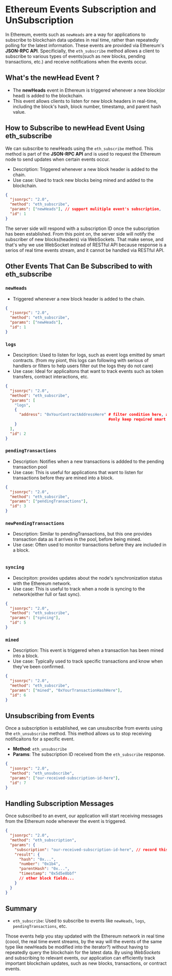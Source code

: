 # Ethereum Events Subscription and UnSubscription

In Ethereum, events such as `newHeads` are a way for applications to subscribe to blockchain data updates in real time, rather than repeatedly polling for the latest information. These events are provided via Ethereum's **JSON-RPC API**. Specificially, the `eth_subscribe` method allows a client to subscribe to various types of events(such as new blocks, pending transactions, etc.) and receive notifications when the events occur.

## What's the newHead Event ?

- The **newHeads** event in Ethereum is triggered whenever a new block(or head) is added to the blockchain.
- This event allows clients to listen for new block headers in real-time, including the block's hash, block number, timestamp, and parent hash value.

## How to Subscribe to newHead Event Using eth_subscribe

We can subscribe to newHeads using the `eth_subscribe` method. This method is part of the **JSON-RPC API** and is used to request the Ethereum node to send updates when certain events occur.

- Description: Triggered whenever a new block header is added to the chain.
- Use case: Used to track new blocks being mined and added to the blockchain.

```json
{
  "jsonrpc": "2.0",
  "method": "eth_subscribe",
  "params": ["newHeads"], // support mulitiple event's subscription,
  "id": 1
}
```

The server side will respond with a subscription ID once the subscription has been established. From this point on,
the server side will notify the subscriber of new blocks(headers) via WebSockets.
That make sense, and that's why we use WebSocket instead of RESTful API because response is a serios of real time events stream, and it cannot be handled via RESTful API.

## Other Events That Can Be Subscribed to with eth_subscribe

### `newHeads`

- Triggered whenever a new block header is added to the chain.

```json
{
  "jsonrpc": "2.0",
  "method": "eth_subscribe",
  "params": ["newHeads"],
  "id": 1
}
```

### `logs`

- Descirption: Used to listen for logs, such as event logs emitted by smart contracts. (from my piont, this logs can following with serious of handlers or filters to help users filter out the logs they do not care)
- Use case: Ideal for applicaitons that want to track events such as token transfers, contract interactions, etc.

```json
{
  "jsonrpc": "2.0",
  "method": "eth_subscribe",
  "params": [
    "logs",
    {
      "address": "0xYourContractAddressHere" # filter condition here, and this should support multiple condition fields,
                                             #only keep required smart contract address
    }
  ],
  "id": 2
}
```

### `pendingTransactions`

- Description: Notifies when a new transactions is addded to the pending transaction pool
- Use case: This is useful for applications that want to listen for transactions before they are mined into a block.

```json
{
  "jsonrpc": "2.0",
  "method": "eth_subscribe",
  "params": ["pendingTransactions"],
  "id": 3
}
```

### `newPendingTransactions`

- Description: Similar to pendingTransactions, but this one provides transaction data as it arrives in the pool, before being mined.
- Use case: Often used to monitor transactions before they are included in a block.

```json

```

### `syncing`

- Descirpiton: provides updates about the node's synchronization status with the Ethereum network.
- Use case: This is useful to track when a node is syncing to the network(either full or fast sync).

```json
{
  "jsonrpc": "2.0",
  "method": "eth_subscribe",
  "params": ["syncing"],
  "id": 5
}
```

### `mined`

- Description: This event is triggered when a transaction has been mined into a block.
- Use case: Typically used to track specific transactions and know when they've been confirmed.

```json
{
  "jsonrpc": "2.0",
  "method": "eth_subscribe",
  "params": ["mined", "0xYourTransactionHashHere"],
  "id": 6
}
```

## Unsubscribing from Events

Once a subscription is established, we can unsubscribe from events using the `eth_unsubscribe` method. This method allows us to stop receiving notificaitons for a specific event.

- **Method**: `eth_unsubscribe`
- **Params**: The subscription ID received from the `eth_subscribe` response.

```json
{
  "jsonrpc": "2.0",
  "method": "eth_unsubscribe",
  "params": ["our-received-subscription-id-here"],
  "id": 7
}
```

## Handling Subscription Messages

Once subscribed to an event, our application will start receiving messages from the Ethereum node whenever the event is triggered.

```json
{
  "jsonrpc": "2.0",
  "method": "eth_subscription",
  "params": {
    "subscription": "our-received-subscription-id-here", // record this, when we need to unsubscribe event we need re-use this as params
    "result": {
      "hash": "0x...",
      "number": "0x1b4",
      "parentHash": "0x...",
      "timestamp": "0x5d5e8bbf"
      // other block fields...
    }
  }
}
```

## Summary

- `eth_subscribe`: Used to subscribe to events like `newHeads`, `logs`, `pendingTransactions`, etc.

Those events help you stay updated with the Ethereum network in real time (coool, the real time event streams, by the way will the events of the same type like newHeads be modified into the iterator?) without having to repeatedly query the blockchain for the latest data. By using _WebSockets_ and subscribing to relevant events, our application can efficiently track important blockchain updates, such as new blocks, transactions, or contract events.
